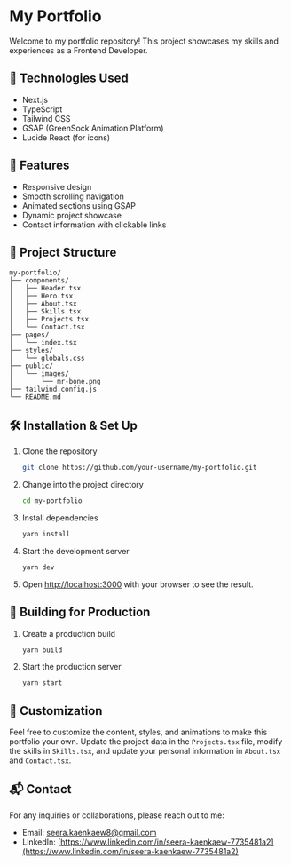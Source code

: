 # My Portfolio

Welcome to my portfolio repository! This project showcases my skills and experiences as a Frontend Developer.

## 🚀 Technologies Used

- Next.js
- TypeScript
- Tailwind CSS
- GSAP (GreenSock Animation Platform)
- Lucide React (for icons)

## 🌟 Features

- Responsive design
- Smooth scrolling navigation
- Animated sections using GSAP
- Dynamic project showcase
- Contact information with clickable links

## 📂 Project Structure

```
my-portfolio/
├── components/
│   ├── Header.tsx
│   ├── Hero.tsx
│   ├── About.tsx
│   ├── Skills.tsx
│   ├── Projects.tsx
│   └── Contact.tsx
├── pages/
│   └── index.tsx
├── styles/
│   └── globals.css
├── public/
│   └── images/
│       └── mr-bone.png
├── tailwind.config.js
└── README.md
```

## 🛠️ Installation & Set Up

1. Clone the repository

   ```sh
   git clone https://github.com/your-username/my-portfolio.git
   ```

2. Change into the project directory

   ```sh
   cd my-portfolio
   ```

3. Install dependencies

   ```sh
   yarn install
   ```

4. Start the development server

   ```sh
   yarn dev
   ```

5. Open [http://localhost:3000](http://localhost:3000) with your browser to see the result.

## 🚀 Building for Production

1. Create a production build

   ```sh
   yarn build
   ```

2. Start the production server
   ```sh
   yarn start
   ```

## 🎨 Customization

Feel free to customize the content, styles, and animations to make this portfolio your own. Update the project data in the `Projects.tsx` file, modify the skills in `Skills.tsx`, and update your personal information in `About.tsx` and `Contact.tsx`.

## 📬 Contact

For any inquiries or collaborations, please reach out to me:

- Email: seera.kaenkaew8@gmail.com
- LinkedIn: [https://www.linkedin.com/in/seera-kaenkaew-7735481a2](https://www.linkedin.com/in/seera-kaenkaew-7735481a2)

